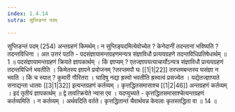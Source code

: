 ```yaml
---
index: 1.4.14
sutra: सुप्तिङन्तं पदम्

---
```

 सुप्तिङन्तं पदम् (254) अन्तग्रहणं किमर्थम्। न सुप्तिङ्पदमित्येवोच्येत ? केनेदानीं तदन्तानां भविष्यति ? तदन्तविधिना । अत उत्तरं पठति  -  पदसंज्ञायामन्तग्रहणमन्यत्र संज्ञाविधौ प्रत्ययग्रहणे तदन्तविधिप्रतिषेधार्थम् ॥ 1 ॥ पदसंज्ञायामन्तग्रहणं क्रियते ज्ञापकार्थम् । किं ज्ञाप्यम् ? एतज्ज्ञापयत्याचार्योऽन्यत्र संज्ञाविधौ प्रत्ययग्रहणं तदन्तविधिर्न भवतीति । किमेतस्य ज्ञापने प्रयोजनम् ?तरप्तमपौ घः [[1|1|22]] तरप्तमबन्तस्य घसंज्ञा न भवति । किं च स्यात् ? कुमारी गौरितरा । घादिषु नद्या ह्रस्वो भवतीति ह्रस्वत्वं प्रसज्येत । यद्येतज्ज्ञाप्यते सनाद्यन्ता धातवः [[3|1|32]] इत्यन्तग्रहणं कर्तव्यम् । कृत्तद्धितसमासाश्च [[1|2|46]] अन्तग्रहणं कर्तव्यम् । इदं तृतीयं ज्ञापकार्थम् ॥ द्वे तावत्क्रियेते न्यास एव । यदप्युच्यते  -  कृत्तद्धितसमासाश्चेत्यन्तग्रहणं कर्तव्यमिति । न कर्तव्यम् । अर्थवदिति वर्तते। कृत्तद्धितान्तं चैवार्थवन्न केवलाः कृतस्तद्धिता वा ॥ 14 ॥ 